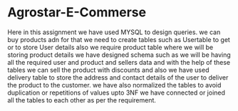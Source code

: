 # Agrostar-E-Commerse
Here in this assignment we have used MYSQL to design queries.
we can buy products adn for that we need to create tables such as Usertable to get or to store User details also we require product table where we will be storing product details
we have designed schema such as we will be having all the required user and product and sellers data and with the help of these tables we can sell the product with discounts and also we have used delivery table to store the address and contact details of the user to deliver the product to the customer.
we have also normalized the tables to avoid duplication or repetitions of values upto 3NF
we have connected or joined all the tables to each other as per the requirement.
